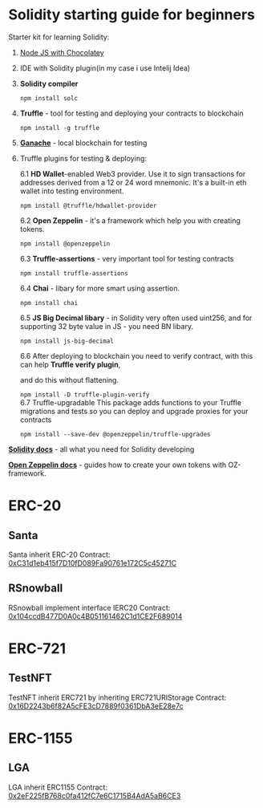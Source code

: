 # Solidity starting guide for beginners


Starter kit for learning Solidity:
1. [Node JS with Chocolatey](https://nodejs.org/)
2. IDE with Solidity plugin(in my case i use Intelij Idea)
3. **Solidity compiler**

	`npm install solc` 

4. **Truffle** - tool for testing and deploying your contracts to blockchain

	`npm install -g truffle`

5. **[Ganache](https://trufflesuite.com/ganache/)** - local blockchain for testing
6. Truffle plugins for testing & deploying:

	6.1 **HD Wallet**-enabled Web3 provider. Use it to sign transactions for addresses derived from a 12 or 24 
	word 		             mnemonic. It's a built-in eth wallet into testing environment.
	
	`npm install @truffle/hdwallet-provider` 
	
	6.2 **Open Zeppelin** - it's a framework which help you with creating tokens.
	
	`npm install @openzeppelin`
			
	6.3 **Truffle-assertions** - very important tool for testing contracts
	
	`npm install truffle-assertions`
			
	6.4 **Chai** - libary for more smart using assertion.
	
	`npm install chai`
			
	6.5 **JS Big Decimal libary** - in Solidity very often used uint256, and for supporting 32 byte value in JS - you 
				need BN libary.
				
	`npm install js-big-decimal`
				
	6.6 After deploying to blockchain you need to verify contract, with this can help **Truffle verify plugin**,
	
	and do this without flattening. 
		  
	`npm install -D truffle-plugin-verify`  
	6.7 Truffle-upgradable
	This package adds functions to your Truffle migrations and tests so you can deploy and upgrade proxies for your contracts
	
	`npm install --save-dev @openzeppelin/truffle-upgrades`

**[Solidity docs](https://docs.soliditylang.org/en/v0.8.11/)** - all what you need for Solidity developing

**[Open Zeppelin docs](https://docs.openzeppelin.com/contracts/4.x/)** - guides how to create your own tokens with OZ-framework. 

# ERC-20

## Santa
Santa inherit ERC-20
Contract: [0xC31d1eb415f7D10fD089Fa90761e172C5c45271C](https://rinkeby.etherscan.io/address/0xC31d1eb415f7D10fD089Fa90761e172C5c45271C#code)

## RSnowball
RSnowball implement interface IERC20
Contract: [0x104ccdB477D0A0c4B051161462C1d1CE2F689014](https://rinkeby.etherscan.io/address/0x104ccdB477D0A0c4B051161462C1d1CE2F689014#code)
# ERC-721
## TestNFT 
TestNFT inherit ERC721 by inheriting ERC721URIStorage
Contract: [0x16D2243b6f82A5cFE3cD7889f0361DbA3eE28e7c](https://rinkeby.etherscan.io/address/0x16D2243b6f82A5cFE3cD7889f0361DbA3eE28e7c#code)
# ERC-1155

## LGA
LGA inherit ERC1155
Contract: [0x2eF225fB768c0fa412fC7e6C1715B4AdA5aB6CE3](https://rinkeby.etherscan.io/address/0x2eF225fB768c0fa412fC7e6C1715B4AdA5aB6CE3#code)
